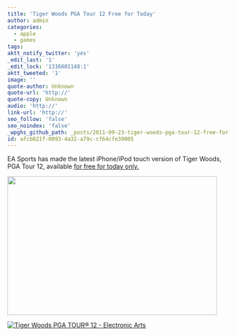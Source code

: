 ```yaml
---
title: 'Tiger Woods PGA Tour 12 Free for Today'
author: admin
categories:
  - apple
  - games
tags: 
aktt_notify_twitter: 'yes'
_edit_last: '1'
_edit_lock: '1316801148:1'
aktt_tweeted: '1'
image: ''
quote-author: Unknown
quote-url: 'http://'
quote-copy: Unknown
audio: 'http://'
link-url: 'http://'
seo_follow: 'false'
seo_noindex: 'false'
_wpghs_github_path: _posts/2011-09-23-tiger-woods-pga-tour-12-free-for-today.md
id: afcb021f-0093-4a32-a79c-cf64cfe39005
---
```

<p>EA Sports has made the latest iPhone/iPod touch version of Tiger Woods, PGA Tour 12, available <a href="http://click.linksynergy.com/fs-bin/stat?id=6PFrOqNV4B8&offerid=146261&type=3&subid=0&tmpid=1826&RD_PARM1=http%253A%252F%252Fitunes.apple.com%252Fca%252Fapp%252Ftiger-woods-pga-tour-12%252Fid427647815%253Fmt%253D8%2526uo%253D4%2526partnerId%253D30" target="itunes_store">for free for today only.</a></p>
<p><img src="https://chrisenns.com/wp-content/uploads/2011/09/Screen-Shot-2011-09-23-at-12.05.01-PM.png" alt="" title="Tiger Woods PGA Tour 12" width="475" height="314" class="aligncenter size-full wp-image-19659" /></p>
<p><a href="http://click.linksynergy.com/fs-bin/stat?id=6PFrOqNV4B8&offerid=146261&type=3&subid=0&tmpid=1826&RD_PARM1=http%253A%252F%252Fitunes.apple.com%252Fca%252Fapp%252Ftiger-woods-pga-tour-12%252Fid427647815%253Fmt%253D8%2526uo%253D4%2526partnerId%253D30" target="itunes_store"><img src="http://ax.phobos.apple.com.edgesuite.net/images/web/linkmaker/badge_appstore-lrg.gif" alt="Tiger Woods PGA TOUR® 12 - Electronic Arts" style="border: 0;"/></a></p>
